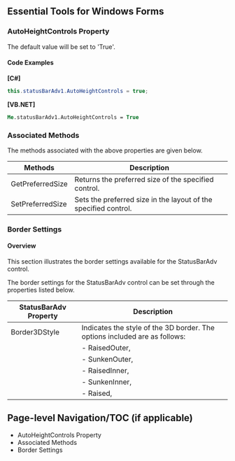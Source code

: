 <!--
source: image
domain: syncfusion-sdk
task: pdf-ocr-to-markdown
language: en (keep original; do not translate)
source_filename: page_1594.jpeg
document_name: tools
page_number: 1594
page_id: tools#page_1594
product: Syncfusion Winforms
version: 11.4.0.26
timestamp: 2025-08-09T09:01:38Z
fidelity: lossless
-->

## Essential Tools for Windows Forms

### AutoHeightControls Property

The default value will be set to 'True'.

#### Code Examples

**[C#]**
```csharp
this.statusBarAdv1.AutoHeightControls = true;
```

**[VB.NET]**
```vb
Me.statusBarAdv1.AutoHeightControls = True
```

### Associated Methods

The methods associated with the above properties are given below.

| Methods             | Description                                   |
|---------------------|-----------------------------------------------|
| GetPreferredSize     | Returns the preferred size of the specified control. |
| SetPreferredSize     | Sets the preferred size in the layout of the specified control. |

### Border Settings

#### Overview

This section illustrates the border settings available for the StatusBarAdv control.

The border settings for the StatusBarAdv control can be set through the properties listed below.

| StatusBarAdv Property | Description                                                                 |
|-----------------------|-----------------------------------------------------------------------------|
| Border3DStyle         | Indicates the style of the 3D border. The options included are as follows: |
|                       | - RaisedOuter,                                                             |
|                       | - SunkenOuter,                                                             |
|                       | - RaisedInner,                                                             |
|                       | - SunkenInner,                                                             |
|                       | - Raised,                                                                  |

## Page-level Navigation/TOC (if applicable)
- AutoHeightControls Property
- Associated Methods
- Border Settings

<!-- tags: [syncfusion-sdk, winforms, statusbaradv, border settings, autoheightcontrols, getting-started] -->
<!-- keywords: [preferred size, control layout, 3D border styles, raised, sunken] -->